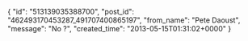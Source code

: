  {
   "id": "513139035388700",
   "post_id": "462493170453287_491707400865197",
   "from_name": "Pete Daoust",
   "message": "No ?",
   "created_time": "2013-05-15T01:31:02+0000"
 }
